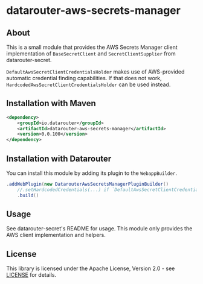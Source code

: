# datarouter-aws-secrets-manager

## About

This is a small module that provides the AWS Secrets Manager client implementation of `BaseSecretClient` and `SecretClientSupplier` from datarouter-secret.

`DefaultAwsSecretClientCredentialsHolder` makes use of AWS-provided automatic credential finding capabilities. If that does not work, `HardcodedAwsSecretClientCredentialsHolder` can be used instead.

## Installation with Maven

```xml
<dependency>
	<groupId>io.datarouter</groupId>
	<artifactId>datarouter-aws-secrets-manager</artifactId>
	<version>0.0.100</version>
</dependency>
```

## Installation with Datarouter

You can install this module by adding its plugin to the `WebappBuilder`.

```java
.addWebPlugin(new DatarouterAwsSecretsManagerPluginBuilder()
	//.setHardcodedCredentials(...) if `DefaultAwsSecretClientCredentialsHolder` is insufficient
	.build()
```

## Usage

See datarouter-secret's README for usage. This module only provides the AWS client implementation and helpers.

## License

This library is licensed under the Apache License, Version 2.0 - see [LICENSE](../LICENSE) for details.
